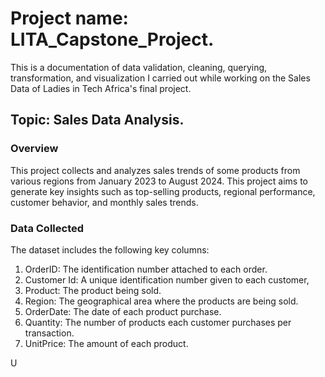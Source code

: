 # Project name: LITA_Capstone_Project.

This is a documentation of data validation, cleaning, querying, transformation, and visualization I carried out while working on the Sales Data of  Ladies in Tech Africa's final project.  

## Topic: Sales Data Analysis.

### Overview

This project collects and analyzes sales trends of some products from various regions from January 2023 to August 2024. This project aims to generate key insights such as top-selling products, regional performance, customer behavior, and monthly sales trends.

### Data Collected

The dataset includes the following key columns:

1. OrderID: The identification number attached to each order.
2. Customer Id: A unique identification number given to each customer,
3. Product: The product being sold.
4. Region: The geographical area where the products are being sold.
5. OrderDate: The date of each product purchase.
6. Quantity: The number of products each customer purchases per transaction.
7. UnitPrice: The amount of each product.

U

